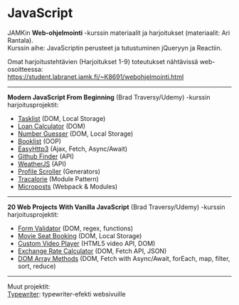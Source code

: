 # JavaScript

JAMKin **Web-ohjelmointi** -kurssin materiaalit ja harjoitukset (materiaalit: Ari Rantala).  
Kurssin aihe: JavaScriptin perusteet ja tutustuminen jQueryyn ja Reactiin.  
  
Omat harjoitustehtävien (Harjoitukset 1-9) toteutukset nähtävissä web-osoitteessa:  
https://student.labranet.jamk.fi/~K8691/webohjelmointi.html  

- - - - - - -  
  
**Modern JavaScript From Beginning** (Brad Traversy/Udemy) -kurssin harjoitusprojektit:  
- [Tasklist](../master/tasklist) (DOM, Local Storage)  
- [Loan Calculator](../master/loancalculator) (DOM)  
- [Number Guesser](../master/numberguesser) (DOM, Local Storage)  
- [Booklist](../master/booklist) (OOP)  
- [EasyHttp3](../master/ajax/async_await/easyhttp3) (Ajax, Fetch, Async/Await)   
- [Github Finder](../master/githubfinder) (API)    
- [WeatherJS](../master/weatherjs) (API)  
- [Profile Scroller](../master/profilescroller) (Generators)  
- [Tracalorie](../master/tracalorie) (Module Pattern)  
- [Microposts](../master/microposts) (Webpack & Modules)  
  
- - - - -  

**20 Web Projects With Vanilla JavaScript** (Brad Traversy/Udemy) -kurssin harjoitusprojektit:
- [Form Validator](../master/form-validator) (DOM, regex, functions)  
- [Movie Seat Booking](../master/movie-seat-booking) (DOM, Local Storage)  
- [Custom Video Player](../master/custom-video-player) (HTML5 video API, DOM)  
- [Exchange Rate Calculator](../master/exchange-rate) (DOM, Fetch API, JSON)  
- [DOM Array Methods](../master/dom-array-methods) (DOM, Fetch with Async/Await, forEach, map, filter, sort, reduce)  

- - - - -  
  
Muut projektit:  
[Typewriter](../master/typewriter): typewriter-efekti websivuille   
